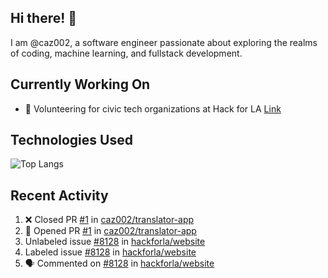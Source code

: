 ## Hi there! 👋

I am @caz002, a software engineer passionate about exploring the realms of coding, machine learning, and fullstack development. 

## Currently Working On
- 🤝 Volunteering for civic tech organizations at Hack for LA [Link](https://github.com/hackforla/website)

## Technologies Used
![Top Langs](https://github-readme-stats.vercel.app/api/top-langs/?username=caz002&layout=compact)

## Recent Activity
<!--START_SECTION:activity-->
1. ❌ Closed PR [#1](undefined) in [caz002/translator-app](https://github.com/caz002/translator-app)
2. 💪 Opened PR [#1](undefined) in [caz002/translator-app](https://github.com/caz002/translator-app)
3.  Unlabeled issue [#8128](https://github.com/hackforla/website/issues/8128) in [hackforla/website](https://github.com/hackforla/website)
4.  Labeled issue [#8128](https://github.com/hackforla/website/issues/8128) in [hackforla/website](https://github.com/hackforla/website)
5. 🗣 Commented on [#8128](https://github.com/hackforla/website/issues/8128#issuecomment-3393608393) in [hackforla/website](https://github.com/hackforla/website)
<!--END_SECTION:activity-->
